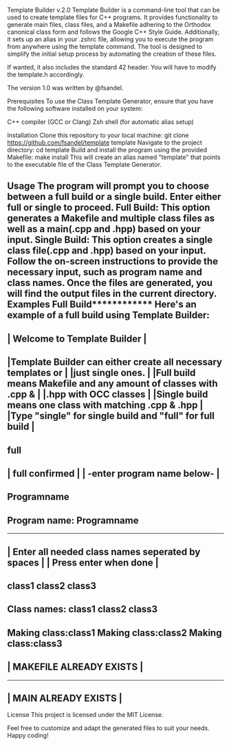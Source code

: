Template Builder v.2.0
Template Builder is a command-line tool that can be used to create template files for C++ programs. It provides functionality to generate main files, class files, and a Makefile adhering to the Orthodox canonical class form and follows the Google C++ Style Guide.
Additionally, it sets up an alias in your .zshrc file, allowing you to execute the program from anywhere using the template command. The tool is designed to simplify the initial setup process by automating the creation of these files.

If wanted, it also includes the standard 42 header. You will have to modify the template.h accordingly.

The version 1.0 was written by @fsandel.

Prerequisites
To use the Class Template Generator, ensure that you have the following software installed on your system:

C++ compiler (GCC or Clang)
Zsh shell (for automatic alias setup)

Installation
Clone this repository to your local machine:
git clone https://github.com/fsandel/template template
Navigate to the project directory:
cd template
Build and install the program using the provided Makefile:
make install
This will create an alias named "template" that points to the executable file of the Class Template Generator.

**Usage
The program will prompt you to choose between a full build or a single build. Enter either full or single to proceed.
Full Build: This option generates a Makefile and multiple class files as well as a main(.cpp and .hpp) based on your input.
Single Build: This option creates a single class file(.cpp and .hpp) based on your input.
Follow the on-screen instructions to provide the necessary input, such as program name and class names.
Once the files are generated, you will find the output files in the current directory.
Examples
Full Build**************
Here's an example of a full build using Template Builder:
------------------------------------------------------------------
|                Welcome to Template Builder                     |
------------------------------------------------------------------
|Template Builder can either create all necessary templates or   |
|just single ones.                                               |
|Full build means Makefile and any amount of classes with .cpp & |
|.hpp with OCC classes                                           |
|Single build means one class with matching .cpp & .hpp          |
|Type "single" for single build and "full" for full build        |
------------------------------------------------------------------
full
------------------------------------------------------------------
|                         full confirmed                         |
|                    -enter program name below-                  |
------------------------------------------------------------------
Programname
------------------------------------------------------------------
Program name: Programname
------------------------------------------------------------------
------------------------------------------------------------------
| Enter all needed class names seperated by spaces               |
| Press enter when done                                          |
------------------------------------------------------------------
class1 class2 class3
------------------------------------------------------------------
Class names:
class1
class2
class3
------------------------------------------------------------------
Making class:class1
Making class:class2
Making class:class3
------------------------------------------------------------------
|                     MAKEFILE ALREADY EXISTS                    |
------------------------------------------------------------------
------------------------------------------------------------------
|                     MAIN ALREADY EXISTS                        |
------------------------------------------------------------------
License
This project is licensed under the MIT License.

Feel free to customize and adapt the generated files to suit your needs. Happy coding!
